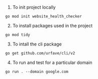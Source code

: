 1. To init project locally 

```
go mod init website_health_checker
```

2. To install packages used in the project

```
go mod tidy
```

3. To intall the cli package

```
go get github.com/urfave/cli/v2
```

4. To run and test for a particular domain 

```
go run . --domain google.com
```
